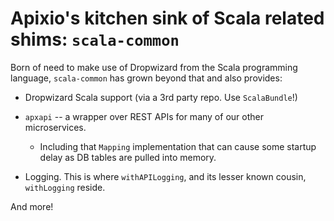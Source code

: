 # Apixio's kitchen sink of Scala related shims: `scala-common`

Born of need to make use of Dropwizard from the Scala programming
language, `scala-common` has grown beyond that and also provides:

- Dropwizard Scala support (via a 3rd party repo. Use `ScalaBundle`!)

- `apxapi` -- a wrapper over REST APIs for many of our other
  microservices.
  -  Including that `Mapping` implementation that can cause some
  startup delay as DB tables are pulled into memory.

- Logging. This is where `withAPILogging`, and its lesser known
  cousin, `withLogging` reside.

And more!
